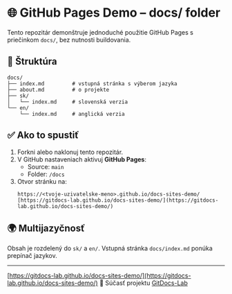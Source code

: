 # 🌐 GitHub Pages Demo – docs/ folder

Tento repozitár demonštruje jednoduché použitie GitHub Pages s priečinkom `docs/`, bez nutnosti buildovania.

## 📁 Štruktúra

```
docs/
├── index.md         # vstupná stránka s výberom jazyka
├── about.md         # o projekte
├── sk/
│   └── index.md     # slovenská verzia
└── en/
    └── index.md     # anglická verzia
```

## ✅ Ako to spustiť

1. Forkni alebo naklonuj tento repozitár.
2. V GitHub nastaveniach aktivuj **GitHub Pages**:
   - Source: `main`
   - Folder: `/docs`
3. Otvor stránku na:
   ```
   https://<tvoje-uzivatelske-meno>.github.io/docs-sites-demo/
   [https://gitdocs-lab.github.io/docs-sites-demo/](https://gitdocs-lab.github.io/docs-sites-demo/)
   ```

## 🌍 Multijazyčnosť

Obsah je rozdelený do `sk/` a `en/`. Vstupná stránka `docs/index.md` ponúka prepínač jazykov.

---
   [https://gitdocs-lab.github.io/docs-sites-demo/](https://gitdocs-lab.github.io/docs-sites-demo/)
🔗 Súčasť projektu [GitDocs-Lab](https://github.com/GitDocs-Lab/docs-overview)
